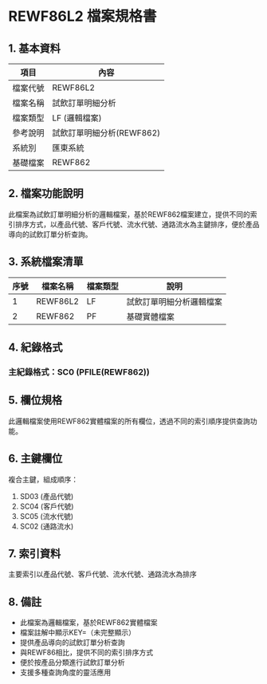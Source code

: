 # REWF86L2 檔案規格書

## 1. 基本資料

| 項目 | 內容 |
|------|------|
| 檔案代號 | REWF86L2 |
| 檔案名稱 | 試飲訂單明細分析 |
| 檔案類型 | LF (邏輯檔案) |
| 參考說明 | 試飲訂單明細分析(REWF862) |
| 系統別 | 匯東系統 |
| 基礎檔案 | REWF862 |

## 2. 檔案功能說明

此檔案為試飲訂單明細分析的邏輯檔案，基於REWF862檔案建立，提供不同的索引排序方式，以產品代號、客戶代號、流水代號、通路流水為主鍵排序，便於產品導向的試飲訂單分析查詢。

## 3. 系統檔案清單

| 序號 | 檔案名稱 | 檔案類型 | 說明 |
|------|----------|----------|------|
| 1 | REWF86L2 | LF | 試飲訂單明細分析邏輯檔案 |
| 2 | REWF862 | PF | 基礎實體檔案 |

## 4. 紀錄格式

### 主紀錄格式：SC0 (PFILE(REWF862))

## 5. 欄位規格

此邏輯檔案使用REWF862實體檔案的所有欄位，透過不同的索引順序提供查詢功能。

## 6. 主鍵欄位

複合主鍵，組成順序：
1. SD03 (產品代號)
2. SC04 (客戶代號)
3. SC05 (流水代號)
4. SC02 (通路流水)

## 7. 索引資料

主要索引以產品代號、客戶代號、流水代號、通路流水為排序

## 8. 備註

- 此檔案為邏輯檔案，基於REWF862實體檔案
- 檔案註解中顯示KEY=（未完整顯示）
- 提供產品導向的試飲訂單分析查詢
- 與REWF86相比，提供不同的索引排序方式
- 便於按產品分類進行試飲訂單分析
- 支援多種查詢角度的靈活應用 